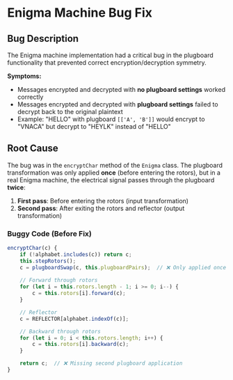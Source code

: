 # Enigma Machine Bug Fix

## Bug Description

The Enigma machine implementation had a critical bug in the plugboard functionality that prevented correct encryption/decryption symmetry. 

**Symptoms:**
- Messages encrypted and decrypted with **no plugboard settings** worked correctly
- Messages encrypted and decrypted with **plugboard settings** failed to decrypt back to the original plaintext
- Example: "HELLO" with plugboard `[['A', 'B']]` would encrypt to "VNACA" but decrypt to "HEYLK" instead of "HELLO"

## Root Cause

The bug was in the `encryptChar` method of the `Enigma` class. The plugboard transformation was only applied **once** (before entering the rotors), but in a real Enigma machine, the electrical signal passes through the plugboard **twice**:

1. **First pass**: Before entering the rotors (input transformation)
2. **Second pass**: After exiting the rotors and reflector (output transformation)

### Buggy Code (Before Fix)
```javascript
encryptChar(c) {
    if (!alphabet.includes(c)) return c;
    this.stepRotors();
    c = plugboardSwap(c, this.plugboardPairs);  // ❌ Only applied once!
    
    // Forward through rotors
    for (let i = this.rotors.length - 1; i >= 0; i--) {
        c = this.rotors[i].forward(c);
    }

    // Reflector
    c = REFLECTOR[alphabet.indexOf(c)];

    // Backward through rotors
    for (let i = 0; i < this.rotors.length; i++) {
        c = this.rotors[i].backward(c);
    }

    return c;  // ❌ Missing second plugboard application
}
```
